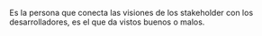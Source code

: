 Es la persona que conecta las visiones de los stakeholder con los desarrolladores, es el que da vistos buenos o malos.